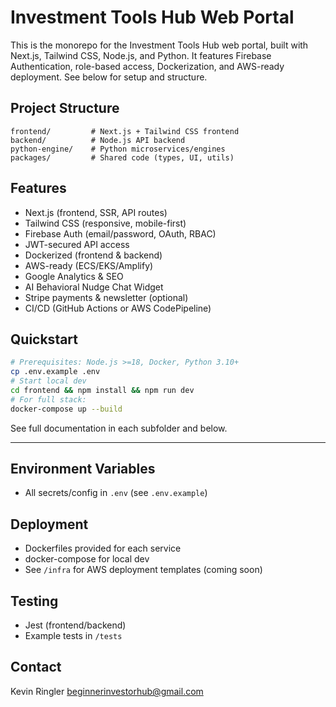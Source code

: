 # Investment Tools Hub Web Portal

This is the monorepo for the Investment Tools Hub web portal, built with Next.js, Tailwind CSS, Node.js, and Python. It features Firebase Authentication, role-based access, Dockerization, and AWS-ready deployment. See below for setup and structure.

## Project Structure

```
frontend/         # Next.js + Tailwind CSS frontend
backend/          # Node.js API backend
python-engine/    # Python microservices/engines
packages/         # Shared code (types, UI, utils)
```

## Features

- Next.js (frontend, SSR, API routes)
- Tailwind CSS (responsive, mobile-first)
- Firebase Auth (email/password, OAuth, RBAC)
- JWT-secured API access
- Dockerized (frontend & backend)
- AWS-ready (ECS/EKS/Amplify)
- Google Analytics & SEO
- AI Behavioral Nudge Chat Widget
- Stripe payments & newsletter (optional)
- CI/CD (GitHub Actions or AWS CodePipeline)

## Quickstart

```sh
# Prerequisites: Node.js >=18, Docker, Python 3.10+
cp .env.example .env
# Start local dev
cd frontend && npm install && npm run dev
# For full stack:
docker-compose up --build
```

See full documentation in each subfolder and below.

---

## Environment Variables

- All secrets/config in `.env` (see `.env.example`)

## Deployment

- Dockerfiles provided for each service
- docker-compose for local dev
- See `/infra` for AWS deployment templates (coming soon)

## Testing

- Jest (frontend/backend)
- Example tests in `/tests`

## Contact

Kevin Ringler <beginnerinvestorhub@gmail.com>

